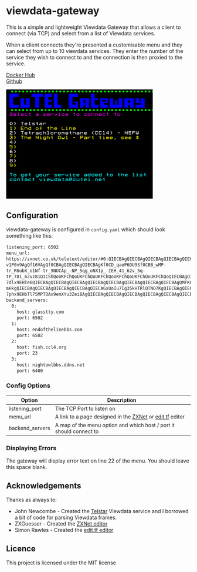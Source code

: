 # viewdata-gateway

This is a simple and lightweight Viewdata Gateway that allows a client to connect (via TCP) and select from a list of Viewdata services.

When a client connects they're presented a customisable menu and they can select from   up to 10 viewdata services. They enter the number of the service they wish to connect to and the connection is then proxied to the service.

[Docker Hub](https://hub.docker.com/r/marrold/viewdata-gateway)  
[Github](https://github.com/cu-telecom/viewdata-gateway)

<img src="viewdata-gateway.png" width="400">

## Configuration

viewdata-gateway is configured in `config.yaml` which should look something like this:

    listening_port: 6502
    menu_url: https://zxnet.co.uk/teletext/editor/#0:QIECBAgQIECBAgQIECBAgQIECBAgQIECBAgQIECBAgQIECAkoUKFChQoUKFChQoUKFChQoUKFChQoUKFChQoUKFChQoUKCn9elQIEC_-v1P0v9AgQf16VAgQf0CBAgQIECBAgQIECBAgKf0CD_qaoP6DU9Sf0CBB_wMP-tr_R6ubX_o1Nf-tr_9NUCAp_-NP_5qg_oNX1p_-IEH_41_62v_5q-tP_781_62vz81QICShQoUKFChQoUKFChQoUKFChQoUKFChQoUKFChQoUKFChQoQIECBAgQIECBAgQIECBAgQIECBAgQIECBAgQIECBAgQIECALTy7MuPogwoOeXl2048qDpvQY9-7dlx9EHTe6QIECBAgQIECBAgQIECBAgQIECBAgQIECBAgQIECBAgQIECBAgQIECBAgQMFKCpl2c-mHkgQIECBAgQIECBAgQIECBAgQIECBAgQIECAGxUoIu7Ig35kHTRlQTNO7KgQIECBAgQIECBAgQIECBAgQIEDJSgqZenLDj0bN_Lfty9NGHdlQKIcPY0UoFqCdTjV0CBAgBs1KCpoyoJ2nPo6IJ_fYgWoKGHl0QdNO3KsQc8uVAqXIECBA0UoECBAgQIECBAgQIECBAgQIECBAgQIECBAgQIECBAgQIAbVSgQIECBAgQIECBAgQIECBAgQIECBAgQIECBAgQIECBAgQNlKBAgQIECBAgQIECBAgQIECBAgQIECBAgQIECBAgQIECAG3UoECBAgQIECBAgQIECBAgQIECBAgQIECBAgQIECBAgQIEDhSgQIECBAgQIECBAgQIECBAgQIECBAgQIECBAgQIECBAgBuVKBAgQIECBAgQIECBAgQIECBAgQIECBAgQIECBAgQIECBAgQIECBAgQIECBAgQIECBAgQIECBAgQIECBAgQIECBAgQIA1Tegz5eiDzv68kHPLy7aceVBhyZMuRB03oOmjKg2aefRAgDY9-7phx9EHbTl75MPTDAx9emXYu3ZeiBAgQIECBAgQIECBAgQIECBAgQIECBAgQIECBAgQIECBAgQIECBAgQIECBAgQIECBAgQIECBAgQIECBAgQIECBAgQIECBAgQIECBAgQIECBAgQIECBAgQIECBAgQIECBAgQIECBAgQIECBAgQIECBAgQIEBI:PS=0:RE=0:zx=Ml0
    backend_servers:
      0:
        host: glasstty.com
        port: 6502
      1:
        host: endofthelinebbs.com
        port: 6502
      2:
        host: fish.ccl4.org
        port: 23
      3:
        host: nightowlbbs.ddns.net
        port: 6400

### Config Options

| Option | Description |
|--|--|
| listening_port | The TCP Port to listen on |
| menu_url | A link to a page designed in the [ZXNet](https://zxnet.co.uk/teletext/editor/) or [edit.tf](https://edit.tf/) editor |
| backend_servers | A map of the menu option and which host / port it should connect to|


### Displaying Errors

The gateway will display error text on line 22 of the menu. You should leave this space blank.


## Acknowledgements

Thanks as always to:

* John Newcombe - Created the [Telstar](https://glasstty.com/telstar/) Viewdata service and I borrowed a bit of code for parsing Viewdata frames.
* ZXGuesser - Created the [ZXNet editor](https://zxnet.co.uk/teletext/editor/)
* Simon Rawles - Created the [edit.tf editor](https://edit.tf/)

## Licence

This project is licensed under the MIT license
